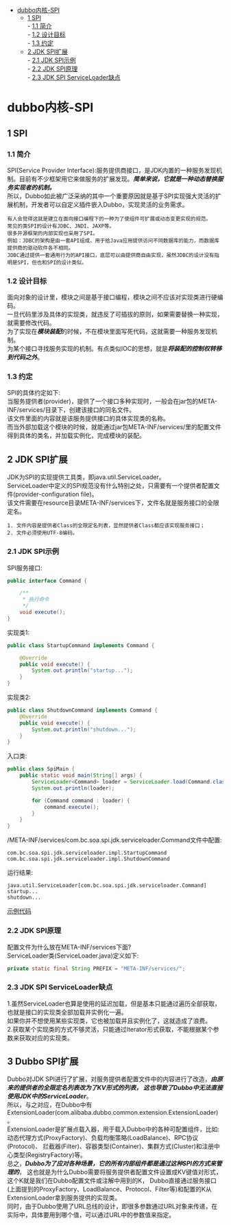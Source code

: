 - [dubbo内核-SPI](#dubbo内核-SPI)  
    - [1 SPI](#1-SPI)  
            - [1.1 简介](#11-简介)  
            - [1.2 设计目标](#12-设计目标)  
            - [1.3 约定](#13-约定)  
    - [2 JDK SPI扩展](#2-JDK-SPI扩展)  
            - [2.1 JDK SPI示例](#21-JDK-SPI示例)  
            - [2.2 JDK SPI原理](#22-JDK-SPI原理)  
            - [2.3 JDK SPI ServiceLoader缺点](#23-JDK-SPI-ServiceLoader缺点)  

# dubbo内核-SPI
## 1 SPI
### 1.1 简介  
SPI(Service Provider Interface):服务提供商接口，是JDK内置的一种服务发现机制。目前有不少框架用它来做服务的扩展发现。***简单来说，它就是一种动态替换服务实现者的机制。***  
所以，Dubbo如此被广泛采纳的其中一个重要原因就是基于SPI实现强大灵活的扩展机制，开发者可以自定义插件嵌入Dubbo，实现灵活的业务需求。  
```
有人会觉得这就是建立在面向接口编程下的一种为了使组件可扩展或动态变更实现的规范。
常见的类SPI的设计有JDBC、JNDI、JAXP等。  
很多开源框架的内部实现也采用了SPI。  
例如：JDBC的架构是由一套API组成，用于给Java应用提供访问不同数据库的能力，而数据库提供商的驱动软件各不相同。  
JDBC通过提供一套通用行为的API接口，底层可以由提供商自由实现，虽然JDBC的设计没有指明是SPI，但也和SPI的设计类似。  
```

### 1.2 设计目标  
面向对象的设计里，模块之间是基于接口编程，模块之间不应该对实现类进行硬编码。  
一旦代码里涉及具体的实现类，就违反了可插拔的原则，如果需要替换一种实现，就需要修改代码。  
为了实现在***模块装配***的时候，不在模块里面写死代码，这就需要一种服务发现机制。  
为某个接口寻找服务实现的机制。有点类似IOC的思想，就是***将装配的控制权转移到代码之外***。  

### 1.3 约定
SPI的具体约定如下:  
当服务提供者(provider)，提供了一个接口多种实现时，一般会在jar包的META-INF/services/目录下，创建该接口的同名文件。  
该文件里面的内容就是该服务提供接口的具体实现类的名称。  
而当外部加载这个模块的时候，就能通过jar包META-INF/services/里的配置文件得到具体的类名，并加载实例化，完成模块的装配。  

## 2 JDK SPI扩展  
JDK为SPI的实现提供工具类，即java.util.ServiceLoader。  
ServiceLoader中定义的SPI规范没有什么特别之处，只需要有一个提供者配置文件(provider-configuration file)。  
该文件需要在resource目录META-INF/services下，文件名就是服务接口的全限定名。
```
1. 文件内容是提供者Class的全限定名列表，显然提供者Class都应该实现服务接口；
2. 文件必须使用UTF-8编码。
```

### 2.1 JDK SPI示例
SPI服务接口:  
```java
public interface Command {

    /**
     * 执行命令
     */
    void execute();
}
```

实现类1:  
```java
public class StartupCommand implements Command {

    @Override
    public void execute() {
        System.out.println("startup...");
    }
}
```

实现类2:  
```java
public class ShutdownCommand implements Command {
    @Override
    public void execute() {
        System.out.println("shutdown...");
    }
}
```

入口类:  
```java
public class SpiMain {
    public static void main(String[] args) {
        ServiceLoader<Command> loader = ServiceLoader.load(Command.class);
        System.out.println(loader);

        for (Command command : loader) {
            command.execute();
        }
    }
}
```

/META-INF/services/com.bc.soa.spi.jdk.serviceloader.Command文件中配置:  
```
com.bc.soa.spi.jdk.serviceloader.impl.StartupCommand
com.bc.soa.spi.jdk.serviceloader.impl.ShutdownCommand
```

运行结果:  
```
java.util.ServiceLoader[com.bc.soa.spi.jdk.serviceloader.Command]
startup...
shutdown...
```

[示例代码](https://github.com/BooksCup/dubbo-analysis/tree/master/src/main/java/com/bc/soa/spi/jdk)  

### 2.2 JDK SPI原理  
配置文件为什么放在META-INF/services下面?  
ServiceLoader类(ServiceLoader.java)定义如下:  
```java
private static final String PREFIX = "META-INF/services/";
```

### 2.3 JDK SPI ServiceLoader缺点  
1.虽然ServiceLoader也算是使用的延迟加载，但是基本只能通过遍历全部获取，也就是接口的实现类全部加载并实例化一遍。  
如果你并不想使用某些实现类，它也被加载并且实例化了，这就造成了浪费。  
2.获取某个实现类的方式不够灵活，只能通过Iterator形式获取，不能根据某个参数来获取对应的实现类。  

## 3 Dubbo SPI扩展
Dubbo对JDK SPI进行了扩展，对服务提供者配置文件中的内容进行了改造，***由原来的提供者的全限定名列表改为了KV形式的列表，
这也导致了Dubbo中无法直接使用JDK中的ServiceLoader***。  
所以，与之对应，在Dubbo中有ExtensionLoader(com.alibaba.dubbo.common.extension.ExtensionLoader<T>)。  
ExtensionLoader是扩展点载入器，用于载入Dubbo中的各种可配置组件，比如:  
动态代理方式(ProxyFactory)、负载均衡策略(LoadBalance)、RPC协议(Protocol)、
拦截器(Filter)、容器类型(Container)、集群方式(Cluster)和注册中心类型(RegistryFactory)等。  
总之，***Dubbo为了应对各种场景，它的所有内部组件都是通过这种SPI的方式来管理的***，
这也就是为什么Dubbo需要将服务提供者配置文件设置成KV键值对形式，这个K就是我们在Dubbo配置文件或注解中用到的K，
Dubbo直接通过服务接口(上面提到的ProxyFactory、LoadBalance、Protocol、Filter等)和配置的K从ExtensionLoader拿到服务提供的实现类。  
同时，由于Dubbo使用了URL总线的设计，即很多参数通过URL对象来传递，在实际中，具体要用到哪个值，可以通过URL中的参数值来指定。  